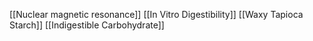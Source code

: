 [[Nuclear magnetic resonance]]
[[In Vitro Digestibility]]
[[Waxy Tapioca Starch]]
[[Indigestible Carbohydrate]]
